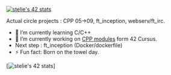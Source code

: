 <!--
**krozis/KroziS** is a ✨ _special_ ✨ repository because its `README.md` (this file) appears on your GitHub profile.

Here are some ideas to get you started:


-->

 
[![stelie's 42 stats](https://badge42.vercel.app/api/v2/clb69o0ow00060fmo8rgb8exn/stats?cursusId=21&coalitionId=46)](https://github.com/JaeSeoKim/badge42)

Actual circle projects : CPP 05->09, ft_inception, webserv/ft_irc.

- 🌱 I’m currently learning C/C++
- 🔭 I’m currently working on [CPP modules](https://github.com/krozis/42_CPP) form 42 Cursus.
- Next step : ft_inception (Docker/dockerfile)
- ⚡ Fun fact: Born on the towel day.

[![stelie's 42 stats](squirrel.gif)]
